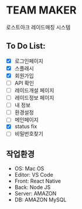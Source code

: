 # TEAM MAKER

로스트아크 레이드매칭 시스템

## To Do List:

- [X] 로그인페이지
- [X] 스플래시
- [X] 회원가입
- [ ] API 확인
- [ ] 레이드개설 페이지
- [ ] 레이드정보 페이지
- [ ] 내 정보
- [ ] 환경설정
- [ ] 메인페이지
- [X] status fix
- [ ] 비밀번호찾기
 
## 작업환경

- OS: Mac OS
- Editor: VS Code
- Front: React Native
- Back: Node JS
- Server: AMAZON
- DB: AMAZON MySQL